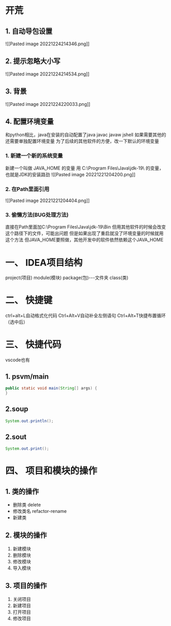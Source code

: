 # 开荒
## 1. 自动导包设置
![[Pasted image 20221224214346.png]]
##  2. 提示忽略大小写
![[Pasted image 20221224214534.png]]
## 3. 背景
![[Pasted image 20221224220033.png]]

## 4.  配置环境变量
和python相比，java在安装的自动配置了java javac javaw jshell
如果需要其他的还需要单独配置环境变量
为了后续的其他软件的方便，改一下默认的环境变量

### 1. 新建一个新的系统变量
新建一个叫做   JAVA_HOME   的变量
用 C:\Program Files\Java\jdk-19\   的变量，也就是JDK的安装路劲
![[Pasted image 20221221204200.png]]

### 2. 在Path里面引用
![[Pasted image 20221221204404.png]]

### 3. 偷懒方法(BUG处理方法)
直接在Path里面加C:\Program Files\Java\jdk-19\Bin
但用其他软件的时候会改变这个路径下的文件，可能出问题
但是如果出现了重启就没了环境变量的时候就用这个方法
但JAVA_HOME要照做，其他开发中的软件依然依赖这个JAVA_HOME

# 一、 IDEA项目结构
project(项目)
module(模块)
package(包)---文件夹
class(类)

# 二、 快捷键
ctrl+alt+L自动格式化代码
Ctrl+Alt+V自动补全左侧语句
Ctrl+Alt+T快捷布置循环（选中后）

# 三、 快捷代码
vscode也有
## 1. psvm/main
~~~java
public static void main(String[] args) {    
}
~~~
## 2.soup
~~~java
System.out.println();
~~~
## 2.sout
~~~java
System.out.print();
~~~

# 四、 项目和模块的操作
## 1. 类的操作
* 删除类
	delete
* 修改类名
	refactor-rename
* 新建类
## 2. 模块的操作
1. 新建模块
2. 删除模块
3. 修改模块
4. 导入模块
## 3. 项目的操作
1. 关闭项目
2. 新建项目
3. 打开项目
4. 修改项目